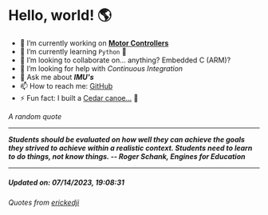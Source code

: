# Hello, world! 🌎


- 🔧 I’m currently working on [**Motor Controllers**](https://github.com/kyleRhess/MicroMotor)
- 🌱 I’m currently learning `Python` **🐍**
- 👯 I’m looking to collaborate on... anything? Embedded C (ARM)?
- 🤔 I’m looking for help with *Continuous Integration*
- 💬 Ask me about ***IMU's***
- 📫 How to reach me: [GitHub](https://github.com/kyleRhess)
- ⚡ Fun fact: I built a [Cedar canoe...](https://kylerhess.github.io/canoe.html) 🛶

_A random quote_
___
***Students should be evaluated on how well they can achieve the goals they
strived to achieve within a realistic context. Students need to learn to
do things, not know things.
-- Roger Schank, Engines for Education***
___
##### Updated on: 07/14/2023, 19:08:31
###### Quotes from [erickedji](https://gist.github.com/erickedji/68802)
